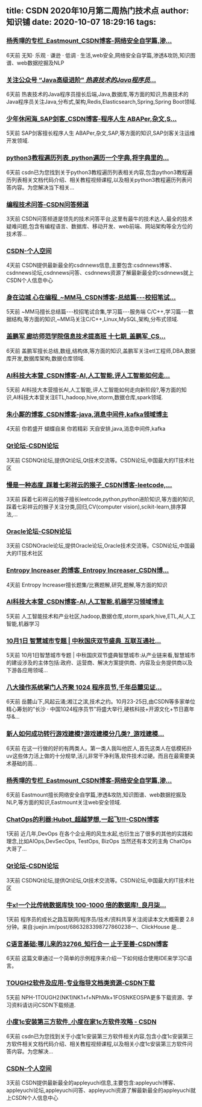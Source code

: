 
title: CSDN 2020年10月第二周热门技术点
author: 知识铺
date: 2020-10-07 18:29:16
tags: 
---
  
### [杨秀璋的专栏_Eastmount_CSDN博客-网络安全自学篇,渗...](https://zshipu.com/t?url=https://blog.csdn.net/eastmount/)

 6天前 无知· 乐观 · 谦逊 · 低调 · 生活,web安全,网络安全自学篇,渗透&攻防,知识图谱、web数据挖掘及NLP

### [关注公众号 “Java高级进阶” _热衷技术的Java程序员_...](https://zshipu.com/t?url=https://blog.csdn.net/bjmsb)

 6天前 热衷技术的Java程序员擅长后端,Java,数据库,等方面的知识,热衷技术的Java程序员关注Java,分布式,架构,Redis,Elasticsearch,Spring,Spring Boot领域.

### [少年休闲海_SAP剑客_CSDN博客-程序人生 ABAPer,杂文,S...](https://zshipu.com/t?url=https://blog.csdn.net/zhongguomao)

 5天前 SAP剑客擅长程序人生 ABAPer,杂文,SAP,等方面的知识,SAP剑客关注运维开发领域.

### [python3教程遍历列表_python遍历一个字典,将字典里的...](https://zshipu.com/t?url=https://www.csdn.net/gather_4a/NtjaUgzsLWVkdQO0O0OO0O0O.html)

 6天前 csdn已为您找到关于python3教程遍历列表相关内容,包含python3教程遍历列表相关文档代码介绍、相关教程视频课程,以及相关python3教程遍历列表问答内容。为您解决当下相关...

### [编程技术问答-CSDN问答频道](https://zshipu.com/t?url=https://ask.csdn.net/questions)

 3天前 CSDN问答频道是领先的技术问答平台,这里有最牛的技术达人,最全的技术疑难问题,包含有编程语言、数据库、移动开发、web前端、网站架构等全方位的技术答...

### [CSDN-个人空间](https://zshipu.com/t?url=https://me.csdn.net/csdnnews)

 4天前 CSDN提供最新最全的csdnnews信息,主要包含:csdnnews博客、csdnnews论坛,csdnnews问答、csdnnews资源了解最新最全的csdnnews就上CSDN个人信息中心

### [身在边城 心在编程_~MM马_CSDN博客-总结篇---校招笔试...](https://zshipu.com/t?url=https://blog.csdn.net/qq_43763344)

 5天前 ~MM马擅长总结篇---校招笔试合集,学习篇---服务端 C/C++,学习篇---数据结构,等方面的知识,~MM马关注C/C++,Linux,MySQL,架构,分布式领域.

### [盖鹏军 廊坊师范学院信息技术提高班 十七期_盖鹏军_CS...](https://zshipu.com/t?url=https://blog.csdn.net/pengjun_ge)

 6天前 盖鹏军擅长总结,数组,结构体,等方面的知识,盖鹏军关注etl工程师,DBA,数据库开发,数据库架构,数据仓库领域.

### [AI科技大本营_CSDN博客-AI,人工智能,评人工智能如何走...](https://zshipu.com/t?url=https://blog.csdn.net/dQCFKyQDXYm3F8rB0)

 5天前 AI科技大本营擅长AI,人工智能,评人工智能如何走向新阶段?,等方面的知识,AI科技大本营关注ETL,hadoop,hive,storm,数据仓库,spark领域.

### [朱小厮的博客_CSDN博客-java,消息中间件,kafka领域博主](https://zshipu.com/t?url=https://blog.csdn.net/u013256816/)

 4天前 你若盛开 蝴蝶自来 你若精彩 天自安排,java,消息中间件,kafka

### [Qt论坛-CSDN论坛](https://zshipu.com/t?url=http://forum.csdn.net/SList/Qt/)

 3天前 CSDNQt论坛,提供Qt论坛,Qt技术交流等。CSDN论坛,中国最大的IT技术社区

### [慢是一种态度_踩着七彩祥云的猴子_CSDN博客-leetcode,...](https://zshipu.com/t?url=https://blog.csdn.net/weixin_36149892)

 3天前 踩着七彩祥云的猴子擅长leetcode,python,python进阶知识,等方面的知识,踩着七彩祥云的猴子关注分类,回归,CV(computer vision),scikit-learn,排序算法,...

### [Oracle论坛-CSDN论坛](https://zshipu.com/t?url=https://bbs.csdn.net/forums/Oracle)

 3天前 CSDNOracle论坛,提供Oracle论坛,Oracle技术交流等。CSDN论坛,中国最大的IT技术社区

### [Entropy Increaser 的博客_Entropy Increaser_CSDN博...](https://zshipu.com/t?url=https://blog.csdn.net/EI_Captain)

 4天前 Entropy Increaser擅长题集/比赛题解,研究,题解,等方面的知识

### [AI科技大本营_CSDN博客-AI,人工智能,机器学习领域博主](https://zshipu.com/t?url=https://blog.csdn.net/dQCFKyQDXYm3F8rB0/)

 5天前 人工智能技术和产业社区,hadoop,数据仓库,storm,spark,hive,ETL,AI,人工智能,机器学习

### [10月1日 智慧城市专题 | 中秋国庆双节盛典_互联互通社...](https://zshipu.com/t?url=https://blog.csdn.net/kymdidicom/article/details/108898176)

 5天前 10月1日智慧城市专题 | 中秋国庆双节盛典智慧城市:从产业链来看,智慧城市的建设涉及的主体包括:政府、运营商、解决方案提供商、内容及业务提供商以及下游各应用领域...

### [八大操作系统掌门人齐聚 1024 程序员节,千年岳麓见证...](https://zshipu.com/t?url=https://blog.csdn.net/csdnsevenn/article/details/108898306)

 6天前 岳麓山下,风起云涌;湘江之滨,技术之约。10月23-25日,由CSDN等多家单位精心筹划的“长沙 · 中国1024程序员节”将盛大举行,硬核科技+开源文化+节日嘉年华&...

### [新人如何成功转行游戏建模?游戏建模分几类?_游戏建模...](https://zshipu.com/t?url=https://blog.csdn.net/shooopw/article/details/108889765)

 6天前 在这一行做的好的有两类人。第一类人我叫他匠人,首先这类人在低模拓扑uv这些体力活上做的十分规举,活儿非常干净利落,软件技术过硬。而且在最需要美术基础的高...

### [杨秀璋的专栏_Eastmount_CSDN博客-网络安全自学篇,渗...](https://zshipu.com/t?url=https://blog.csdn.net/Eastmount)

 6天前 Eastmount擅长网络安全自学篇,渗透&攻防,知识图谱、web数据挖掘及NLP,等方面的知识,Eastmount关注web安全领域.

### [ChatOps的利器:Hubot_超越梦想,一起飞!!!-CSDN博客](https://zshipu.com/t?url=https://architect.blog.csdn.net/article/details/108935039)

 1天前 近几年,DevOps 在各个企业用的风生水起,也衍生出了很多的其他的实践和理念,比如AIOps,DevSecOps, TestOps, BizOps 当然还有本文的主角 ChatOps大哥了...

### [Qt论坛-CSDN论坛](https://zshipu.com/t?url=https://bbs.csdn.net/forums/Qt)

 3天前 CSDNQt论坛,提供Qt论坛,Qt技术交流等。CSDN论坛,中国最大的IT技术社区

### [牛x!一个比传统数据库快 100-1000 倍的数据库!_良月柒...](https://zshipu.com/t?url=https://cxyroad.blog.csdn.net/article/details/108945633)

 1天前 程序员的成长之路互联网/程序员/技术/资料共享关注阅读本文大概需要 2.8 分钟。来自:juejin.im/post/6863283398727860238一、ClickHouse 是...

### [C语言基础:哪儿来的32766_知行合一 止于至善-CSDN博客](https://zshipu.com/t?url=https://liumiaocn.blog.csdn.net/article/details/108892837)

 6天前 这篇文章通过一个简单的示例程序来介绍一下如何结合使用IDE来学习C语言。

### [TOUGH2软件及应用-专业指导文档类资源-CSDN下载](https://zshipu.com/t?url=https://download.csdn.net/download/gaoyuanzhixing0716/7137363)

 5天前 NPH-1TOUGH2(NK1)NK1+f+NPhMk+1FOSNKEOSPA更多下载资源、学习资料请访问CSDN下载频道.

### [小度1c安装第三方软件_小度在家1c方软件攻略 - CSDN](https://zshipu.com/t?url=https://www.csdn.net/gather_2a/MtjaQg5sOTgxOTYtYmxvZwO0O0OO0O0O.html)

 6天前 csdn已为您找到关于小度1c安装第三方软件相关内容,包含小度1c安装第三方软件相关文档代码介绍、相关教程视频课程,以及相关小度1c安装第三方软件问答内容。为您解决...

### [CSDN-个人空间](https://zshipu.com/t?url=https://me.csdn.net/appleyuchi)

 3天前 CSDN提供最新最全的appleyuchi信息,主要包含:appleyuchi博客、appleyuchi论坛,appleyuchi问答、appleyuchi资源了解最新最全的appleyuchi就上CSDN个人信息中心


